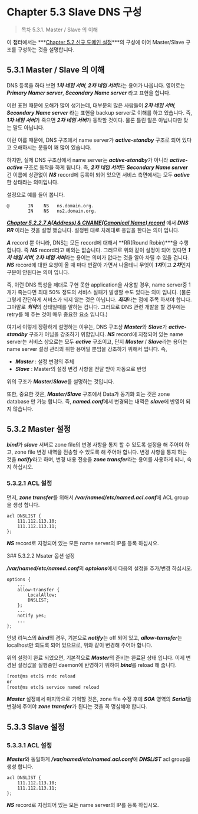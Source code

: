# Chapter 5.3 Slave DNS 구성

>목차
5.3.1. Master / Slave 의 이해



이 챕터에서는 ***[Chapter 5.2 신규 도메인 설정](chapter5-2-add-domain.md)***의 구성에 이어 Master/Slave 구조를 구성하는 것을 설명합니다.

## 5.3.1 Master / Slave 의 이해

DNS 등록을 하다 보면 ***1차 네임 서버***, ***2차 네임 서버***라는 용어가 나옵니다. 영어로는 ***Primary Namer server***, ***Secondary Name server*** 라고 표현을 합니다.

이런 표현 때문에 오해가 많이 생기는데, 대부분의 많은 사람들이 ***2차 네임 서버***, ***Secondary Name server*** 라는 표현을 backup server로 이해를 하고 있습니다. 즉, ***1차 네임 서버***가 죽으면 ***2차 네임 서버***가 동작할 것이다. 물론 틀린 말은 아닙니다만 맞는 말도 아닙니다.

이런 이름 때문에, DNS 구조에서 name server가 ***active-standby*** 구조로 되어 있다고 오해하시는 분들이 꽤 많이 있습니다.

하지만, 실제 DNS 구조상에서 name server는 ***active-standby***가 아니라 ***active-active*** 구조로 동작을 하게 됩니다. 즉, ***2차 네임 서버***든 ***Secondary Name server***건 이름에 상관없이 ***NS*** record에 등록이 되어 있으면 서비스 측면에서는 모두 ***active***한 상태라는 의미입니다.

설정으로 예를 들어 봅니다.

```
@       IN    NS   ns.domain.org.
        IN    NS   ns2.domain.org.
```

***[Chapter 5.2.2.7 A(Address) & CNAME(Canonical Name) record](chapter5-2-add-domain.md)*** 에서 ***DNS RR*** 이라는 것을 설명 했습니다. 설정된 대로 차례대로 응답을 한다는 의미 입니다.

***A*** record 뿐 아니라, DNS는 모든 record에 대해서 **RR(Round Robin)***을 수행 합니다. 즉 ***NS*** record라고 예외는 없습니다. 그러므로 위와 같이 설정이 되어 있다면 ***1차 네임 서버***, ***2차 네임 서버***라는 용어는 의미가 없다는 것을 알아 차릴 수 있을 겁니다. ***NS*** record에 대한 요청이 올 때 마다 번갈아 가면서 나올테니 무엇이 ***1차***이고 ***2차***인지 구분이 안된다는 의미 입니다.

즉, 이런 DNS 특성을 제대로 구현 못한 application을 사용할 경우, name server중 1개가 죽는다면 최대 50% 정도의 서비스 실패가 발생할 수도 있다는 의미 입니다. (물론 그렇게 간단하게 서비스가 되지 않는 것은 아닙니다. ***최대***라는 점에 주목 하셔야 합니다. 그야말로 ***최악***의 상태일때를 말하는 겁니다. 그러므로 DNS 관련 개발을 할 경우에는 retry를 해 주는 것이 매우 중요한 요소 입니다.)

여기서 이렇게 장황하게 설명하는 이유는, DNS 구조상 ***Master***와 ***Slave***가 ***active-standby*** 구조가 아님을 강조하기 위함입니다. ***NS*** record에 지정되어 있는 name server는 서비스 상으로는 모두 ***active*** 구조이고, 단지 ***Master*** / ***Slave***라는 용어는 name server 설정 관리의 위한 용어일 뿐임을 강조하기 위해서 입니다. 즉,

 * ***Master*** : 설정 변경의 주체
 * ***Slave***  : Master의 설정 변경 사항을 전달 받아 자동으로 반영
 
위의 구조가 ***Master***/***Slave***를 설명하는 것입니다.

또한, 중요한 것은, ***Master/Slave*** 구조에서 Data가 동기화 되는 것은 zone database 만 가능 합니다. 즉, ***named.conf***에서 변경되는 내역은 ***slave***에 반영이 되지 않습니다.

## 5.3.2 Master 설정

***bind***가 ***slave*** 서버로 zone file의 변경 사항을 통지 할 수 있도록 설정을 해 주어야 하고, zone file 변경 내역을 전송할 수 있도록 해 주어야 합니다. 변경 사항을 통지 하는 것을 ***notify***라고 하며, 변경 내용 전송을 ***zone transfer***라는 용어를 사용하게 되니, 숙지 하십시오.

### 5.3.2.1 ACL 설정 

먼저, ***zone transfer***를 위해서 ***/var/named/etc/named.acl.conf***에 ACL group을 생성 합니다.

```
acl DNSLIST {
    111.112.113.10;
    111.112.113.11;
};
```

***NS*** record로 지정되어 있는 모든 name server의 IP를 등록 하십시오.

3## 5.3.2.2 Msater 옵션 설정

***/var/named/etc/named.conf***의 ***optoions***에서 다음의 설정을 추가/변경 하십시오.

```
options {
    ...
    allow-transfer {
        LocalAllow;
        DNSLIST;
    };
    ...
    notify yes;
    ...
};
```

안녕 리눅스의 ***bind***의 경우, 기본으로 ***notify***는 off 되어 있고, ***allow-tarnsfer***는 localhost만 되도록 되어 있으므로, 위와 같이 변경해 주어야 합니다.

위의 설정이 완료 되었으면, 기본적으로 ***Master***의 준비는 완료된 상태 입니다. 이제 변경된 설정값을 실행중인 daemon에 반영하기 위하여 ***bind***를 reload 해 줍니다.

```bash
[root@ns etc]$ rndc reload
or
[root@ns etc]$ service named reload
```

***Master*** 설정에서 마지막으로 기억할 것은, zone file 수정 후에 ***SOA*** 영역의 ***Serial***을 변경해 주어야 ***zone transfer***가 된다는 것을 꼭 명심해야 합니다.

## 5.3.3 Slave 설정

### 5.3.3.1 ACL 설정

***Master***와 동일하게 ***/var/named/etc/named.acl.conf***에 ***DNSLIST*** acl group을 생성 합니다.

```
acl DNSLIST {
    111.112.113.10;
    111.112.113.11;
};
```

***NS*** record로 지정되어 있는 모든 name server의 IP를 등록 하십시오.

